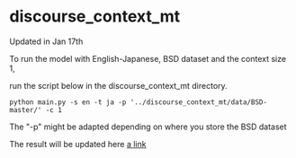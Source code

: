 # discourse_context_mt

Updated in Jan 17th

To run the model with English-Japanese, BSD dataset and the context size 1,

run the script below in the discourse_context_mt directory.
```
python main.py -s en -t ja -p '../discourse_context_mt/data/BSD-master/' -c 1
```

The "-p" might be adapted depending on where you store the BSD dataset


The result will be updated here
[a link](https://docs.google.com/spreadsheets/d/1yiK7cjZ-hxiPAKQZLFRc4C4P0cG5YvMZy8xyK5YzEwQ/edit?usp=sharing)